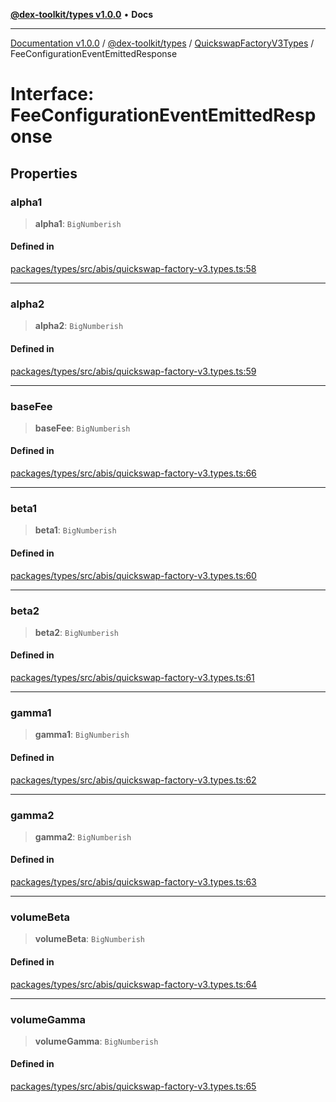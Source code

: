 [**@dex-toolkit/types v1.0.0**](../../../README.md) • **Docs**

***

[Documentation v1.0.0](../../../../../packages.md) / [@dex-toolkit/types](../../../README.md) / [QuickswapFactoryV3Types](../README.md) / FeeConfigurationEventEmittedResponse

# Interface: FeeConfigurationEventEmittedResponse

## Properties

### alpha1

> **alpha1**: `BigNumberish`

#### Defined in

[packages/types/src/abis/quickswap-factory-v3.types.ts:58](https://github.com/niZmosis/dex-toolkit/blob/3d8b41b44787b30fbea5de3ab4737662ffb61bc8/packages/types/src/abis/quickswap-factory-v3.types.ts#L58)

***

### alpha2

> **alpha2**: `BigNumberish`

#### Defined in

[packages/types/src/abis/quickswap-factory-v3.types.ts:59](https://github.com/niZmosis/dex-toolkit/blob/3d8b41b44787b30fbea5de3ab4737662ffb61bc8/packages/types/src/abis/quickswap-factory-v3.types.ts#L59)

***

### baseFee

> **baseFee**: `BigNumberish`

#### Defined in

[packages/types/src/abis/quickswap-factory-v3.types.ts:66](https://github.com/niZmosis/dex-toolkit/blob/3d8b41b44787b30fbea5de3ab4737662ffb61bc8/packages/types/src/abis/quickswap-factory-v3.types.ts#L66)

***

### beta1

> **beta1**: `BigNumberish`

#### Defined in

[packages/types/src/abis/quickswap-factory-v3.types.ts:60](https://github.com/niZmosis/dex-toolkit/blob/3d8b41b44787b30fbea5de3ab4737662ffb61bc8/packages/types/src/abis/quickswap-factory-v3.types.ts#L60)

***

### beta2

> **beta2**: `BigNumberish`

#### Defined in

[packages/types/src/abis/quickswap-factory-v3.types.ts:61](https://github.com/niZmosis/dex-toolkit/blob/3d8b41b44787b30fbea5de3ab4737662ffb61bc8/packages/types/src/abis/quickswap-factory-v3.types.ts#L61)

***

### gamma1

> **gamma1**: `BigNumberish`

#### Defined in

[packages/types/src/abis/quickswap-factory-v3.types.ts:62](https://github.com/niZmosis/dex-toolkit/blob/3d8b41b44787b30fbea5de3ab4737662ffb61bc8/packages/types/src/abis/quickswap-factory-v3.types.ts#L62)

***

### gamma2

> **gamma2**: `BigNumberish`

#### Defined in

[packages/types/src/abis/quickswap-factory-v3.types.ts:63](https://github.com/niZmosis/dex-toolkit/blob/3d8b41b44787b30fbea5de3ab4737662ffb61bc8/packages/types/src/abis/quickswap-factory-v3.types.ts#L63)

***

### volumeBeta

> **volumeBeta**: `BigNumberish`

#### Defined in

[packages/types/src/abis/quickswap-factory-v3.types.ts:64](https://github.com/niZmosis/dex-toolkit/blob/3d8b41b44787b30fbea5de3ab4737662ffb61bc8/packages/types/src/abis/quickswap-factory-v3.types.ts#L64)

***

### volumeGamma

> **volumeGamma**: `BigNumberish`

#### Defined in

[packages/types/src/abis/quickswap-factory-v3.types.ts:65](https://github.com/niZmosis/dex-toolkit/blob/3d8b41b44787b30fbea5de3ab4737662ffb61bc8/packages/types/src/abis/quickswap-factory-v3.types.ts#L65)
